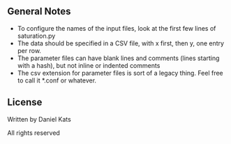 ## General Notes
* To configure the names of the input files, look at the first few lines of saturation.py
* The data should be specified in a CSV file, with x first, then y, one entry per row.
* The parameter files can have blank lines and comments (lines starting with a hash), but not inline or indented comments
* The csv extension for parameter files is sort of a legacy thing. Feel free to call it \*.conf or whatever.

## License
Written by Daniel Kats

All rights reserved
